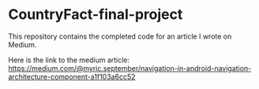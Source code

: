 # CountryFact-final-project

This repository contains the completed code for an article I wrote on Medium. 

Here is the link to the medium article: https://medium.com/@myric.september/navigation-in-android-navigation-architecture-component-a1f103a6cc52

